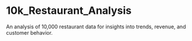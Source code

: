 # 10k_Restaurant_Analysis
An analysis of 10,000 restaurant data for insights into trends, revenue, and customer behavior.
